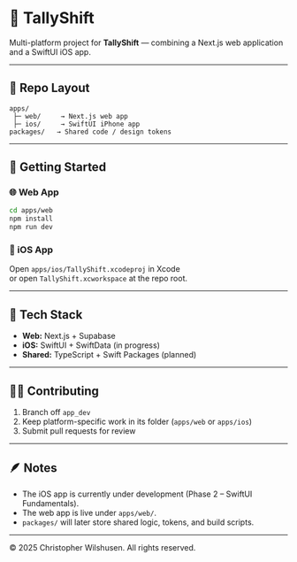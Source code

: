 

# 📱 TallyShift

Multi-platform project for **TallyShift** — combining a Next.js web application and a SwiftUI iOS app.

---

## 📂 Repo Layout
```
apps/
 ├─ web/     → Next.js web app
 ├─ ios/     → SwiftUI iPhone app
packages/   → Shared code / design tokens
```

---

## 🧭 Getting Started

### 🌐 Web App
```bash
cd apps/web
npm install
npm run dev
```

### 📱 iOS App
Open `apps/ios/TallyShift.xcodeproj` in Xcode  
or open `TallyShift.xcworkspace` at the repo root.

---

## 🧰 Tech Stack
- **Web:** Next.js + Supabase
- **iOS:** SwiftUI + SwiftData (in progress)
- **Shared:** TypeScript + Swift Packages (planned)

---

## 🧑‍💻 Contributing
1. Branch off `app_dev`
2. Keep platform-specific work in its folder (`apps/web` or `apps/ios`)
3. Submit pull requests for review

---

## 🪶 Notes
- The iOS app is currently under development (Phase 2 – SwiftUI Fundamentals).
- The web app is live under `apps/web/`.
- `packages/` will later store shared logic, tokens, and build scripts.

---

© 2025 Christopher Wilshusen. All rights reserved.

